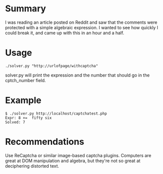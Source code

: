 Summary
=======

I was reading an article posted on Reddit and saw that the comments were protected with a simple algebraic expression. I wanted to see how quickly I could break it, and came up with this in an hour and a half.

Usage
=====

    ./solver.py "http://urlofpage/withcaptcha"

solver.py will print the expression and the number that should go in the cptch_number field.

Example
=======

    $ ./solver.py http://localhost/captchatest.php
    Expr: 8 ×=  fifty six
    Solved: 7

Recommendations
===============

Use ReCaptcha or similar image-based captcha plugins. Computers are great at DOM manipulation and algebra, but they're not so great at deciphering distorted text.